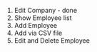 1. Edit Company - done
2. Show Employee list
3. Add Employee
4. Add via CSV file
5. Edit and Delete Employee